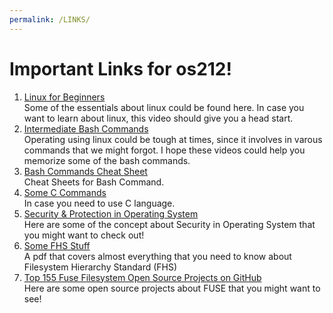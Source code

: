 ```yaml
---
permalink: /LINKS/
---
```


# Important Links for os212!
1. [Linux for Beginners](https://www.youtube.com/watch?v=V1y-mbWM3B8)\
   Some of the essentials about linux could be found here. In case you want to learn about linux, this video should give you a head start. 
2. [Intermediate Bash Commands](https://www.youtube.com/watch?v=yCTnihfbPCo)\
   Operating using linux could be tough at times, since it involves in varous commands that we might forgot. I hope these videos could help you memorize some of the bash commands.
3. [Bash Commands Cheat Sheet](https://ss64.com/bash/)\
   Cheat Sheets for Bash Command.
4. [Some C Commands](https://developerinsider.co/c-programming-language-cheat-sheet/)\
   In case you need to use C language.
5. [Security & Protection in Operating System](https://www.youtube.com/watch?v=DKb7KhfoZmU)\
   Here are some of the concept about Security in Operating System that you might want to check out!
6. [Some FHS Stuff](https://refspecs.linuxfoundation.org/FHS_3.0/fhs-3.0.pdf)\
   A pdf that covers almost everything that you need to know about Filesystem Hierarchy Standard (FHS)
7. [Top 155 Fuse Filesystem Open Source Projects on GitHub](https://awesomeopensource.com/projects/fuse-filesystem)\
   Here are some open source projects about FUSE that you might want to see!
